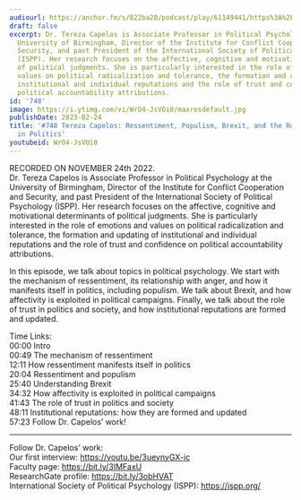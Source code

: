 ```yaml
---
audiourl: https://anchor.fm/s/822ba20/podcast/play/61149441/https%3A%2F%2Fd3ctxlq1ktw2nl.cloudfront.net%2Fstaging%2F2022-10-24%2F5ccb73d7-110c-7efb-b5ac-f80b178dbb5d.m4a
draft: false
excerpt: Dr. Tereza Capelos is Associate Professor in Political Psychology at the
  University of Birmingham, Director of the Institute for Conflict Cooperation and
  Security, and past President of the International Society of Political Psychology
  (ISPP). Her research focuses on the affective, cognitive and motivational determinants
  of political judgments. She is particularly interested in the role of emotions and
  values on political radicalization and tolerance, the formation and updating of
  institutional and individual reputations and the role of trust and confidence on
  political accountability attributions.
id: '748'
image: https://i.ytimg.com/vi/WrO4-JsVOi0/maxresdefault.jpg
publishDate: 2023-02-24
title: '#748 Tereza Capelos: Ressentiment, Populism, Brexit, and the Role of Trust
  in Politics'
youtubeid: WrO4-JsVOi0
---
```

<div class="timelinks">

RECORDED ON NOVEMBER 24th 2022.  
Dr. Tereza Capelos is Associate Professor in Political Psychology at the University of Birmingham, Director of the Institute for Conflict Cooperation and Security, and past President of the International Society of Political Psychology (ISPP). Her research focuses on the affective, cognitive and motivational determinants of political judgments. She is particularly interested in the role of emotions and values on political radicalization and tolerance, the formation and updating of institutional and individual reputations and the role of trust and confidence on political accountability attributions.

In this episode, we talk about topics in political psychology. We start with the mechanism of ressentiment, its relationship with anger, and how it manifests itself in politics, including populism. We talk about Brexit, and how affectivity is exploited in political campaigns. Finally, we talk about the role of trust in politics and society, and how institutional reputations are formed and updated.

Time Links:  
<time>00:00</time> Intro  
<time>00:49</time> The mechanism of ressentiment  
<time>12:11</time> How ressentiment manifests itself in politics  
<time>20:04</time> Ressentiment and populism  
<time>25:40</time> Understanding Brexit  
<time>34:32</time> How affectivity is exploited in political campaigns  
<time>41:43</time> The role of trust in politics and society  
<time>48:11</time> Institutional reputations: how they are formed and updated  
<time>57:23</time> Follow Dr. Capelos’ work!

---

Follow Dr. Capelos’ work:  
Our first interview: https://youtu.be/3ueynyGX-ic  
Faculty page: https://bit.ly/3IMFaxU  
ResearchGate profile: https://bit.ly/3obHVAT  
International Society of Political Psychology (ISPP): https://ispp.org/
</div>

